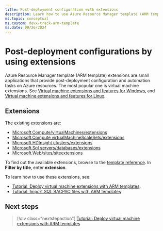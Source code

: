 ```yaml
---
title: Post-deployment configuration with extensions
description: Learn how to use Azure Resource Manager template (ARM template) extensions for post-deployment configurations.
ms.topic: conceptual
ms.custom: devx-track-arm-template
ms.date: 09/26/2024
---
```


# Post-deployment configurations by using extensions

Azure Resource Manager template (ARM template) extensions are small applications that provide post-deployment configuration and automation tasks on Azure resources. The most popular one is virtual machine extensions. See [Virtual machine extensions and features for Windows](/azure/virtual-machines/extensions/features-windows), and [Virtual machine extensions and features for Linux](/azure/virtual-machines/extensions/features-linux).

## Extensions

The existing extensions are:

- [Microsoft.Compute/virtualMachines/extensions](/azure/templates/microsoft.compute/virtualmachines/extensions)
- [Microsoft.Compute virtualMachineScaleSets/extensions](/azure/templates/microsoft.compute/virtualmachinescalesets/extensions)
- [Microsoft.HDInsight clusters/extensions](/azure/templates/microsoft.hdinsight/clusters)
- [Microsoft.Sql servers/databases/extensions](/azure/templates/microsoft.sql/servers/databases/extensions)
- [Microsoft.Web/sites/siteextensions](/azure/templates/microsoft.web/sites/siteextensions)

To find out the available extensions, browse to the [template reference](/azure/templates/). In **Filter by title**, enter **extension**.

To learn how to use these extensions, see:

- [Tutorial: Deploy virtual machine extensions with ARM templates](template-tutorial-deploy-vm-extensions.md).
- [Tutorial: Import SQL BACPAC files with ARM templates](template-tutorial-deploy-sql-extensions-bacpac.md)

## Next steps

> [!div class="nextstepaction"]
> [Tutorial: Deploy virtual machine extensions with ARM templates](template-tutorial-deploy-vm-extensions.md)
